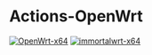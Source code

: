 # Actions-OpenWrt
[![OpenWrt-x64](https://github.com/github-xihe/Action-Openwrt/workflows/OpenWrt-x64/badge.svg?branch=master)](https://github.com/github-xihe/Action-Openwrt/actions/workflows/OpenWrt-x64.yml)
[![immortalwrt-x64](https://github.com/github-xihe/Action-Openwrt/workflows/immortalwrt-x64/badge.svg?branch=master)](https://github.com/github-xihe/Action-Openwrt/actions)
